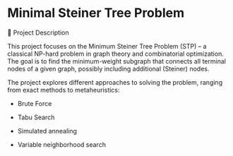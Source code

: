 # Minimal Steiner Tree Problem
🔹 Project Description

This project focuses on the Minimum Steiner Tree Problem (STP) – a classical NP-hard problem in graph theory and combinatorial optimization.
The goal is to find the minimum-weight subgraph that connects all terminal nodes of a given graph, possibly including additional (Steiner) nodes.

The project explores different approaches to solving the problem, ranging from exact methods to metaheuristics:

- Brute Force 

- Tabu Search

- Simulated annealing

- Variable neighborhood search
